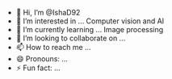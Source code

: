 - 👋 Hi, I’m @IshaD92
- 👀 I’m interested in ... Computer vision and AI
- 🌱 I’m currently learning ... Image processing 
- 💞️ I’m looking to collaborate on ...
- 📫 How to reach me ...
- 😄 Pronouns: ...
- ⚡ Fun fact: ...

<!---
IshaD92/IshaD92 is a ✨ special ✨ repository because its `README.md` (this file) appears on your GitHub profile.
You can click the Preview link to take a look at your changes.
--->
